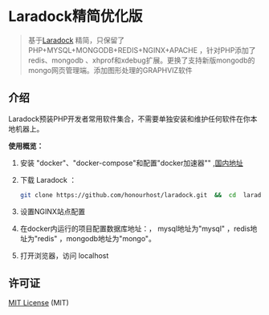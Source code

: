 # Laradock精简优化版

 
> 基于[Laradock](https://laradock-docs.linganmin.cn/) 精简，只保留了PHP+MYSQL+MONGODB+REDIS+NGINX+APACHE ，针对PHP添加了redis、mongodb 、xhprof和xdebug扩展。更换了支持新版mongodb的mongo网页管理端。添加图形处理的GRAPHVIZ软件

<a name="Intro"></a>
## 介绍

Laradock预装PHP开发者常用软件集合，不需要单独安装和维护任何软件在你本地机器上。

**使用概览：**

1. 安装 "docker"、"docker-compose"和配置"docker加速器"" ,[国内地址](https://download.daocloud.io/) 

2. 下载 Laradock ：

    ```bash
    git clone https://github.com/honourhost/laradock.git  &&  cd  laradock   &&  docker-compose up -d
    ```
    
3. 设置NGINX站点配置

4. 在docker内运行的项目配置数据库地址：， mysql地址为"mysql" ，redis地址为"redis"  ，mongodb地址为"mongo"。

5. 打开浏览器，访问 localhost


## 许可证

[MIT License](https://github.com/laradock/laradock/blob/master/LICENSE) (MIT)
